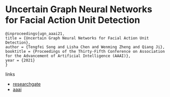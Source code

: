 # Uncertain Graph Neural Networks for Facial Action Unit Detection

```
@inproceedings{ugn_aaai21,
title = {Uncertain Graph Neural Networks for Facial Action Unit Detection},
author = {Tengfei Song and Lisha Chen and Wenming Zheng and Qiang Ji},
booktitle = {Proceedings of the Thirty-Fifth Conference on Association for the Advancement of Artificial Intelligence (AAAI)},
year = {2021}
}
```

links
- [researchgate](https://www.researchgate.net/publication/346853340_Uncertain_Graph_Neural_Networks_for_Facial_Action_Unit_Detection)
- [aaai](https://www.aaai.org/AAAI21Papers/AAAI-3021.SongT.pdf)
